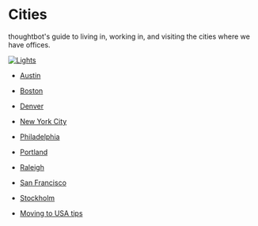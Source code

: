 # Cities

thoughtbot's guide to living in, working in, and visiting
the cities where we have offices.

[![Lights](http://f.cl.ly/items/0j3t2T113U1M2M3j3J3b/lights.png)](http://youtu.be/dIRkowObTQM)

* [Austin](austin.md)
* [Boston](boston.md)
* [Denver](denver.md)
* [New York City](new-york-city.md)
* [Philadelphia](philadelphia.md)
* [Portland](portland.md)
* [Raleigh](raleigh.md)
* [San Francisco](san-francisco.md)
* [Stockholm](stockholm.md)

* [Moving to USA tips](moving-to-usa.md)
